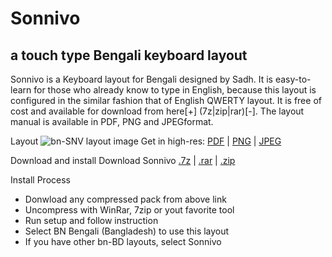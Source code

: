 # Sonnivo
## a touch type Bengali keyboard layout

Sonnivo is a Keyboard layout for Bengali designed by Sadh. It is easy-to-learn for those who already know to type in English, 
because this layout is configured in the similar fashion that of English QWERTY layout. It is free of cost and available for download from here[+] (7z|zip|rar)[-]. The layout manual is available in PDF, PNG and JPEGformat.

Layout
![bn-SNV layout image](http://nafsadh.com//img/bn-SNV.png)
Get in high-res: 	[PDF](http://nafsadh.files.wordpress.com/2010/12/bn-snv.pdf) 
| [PNG](http://nafsadh.files.wordpress.com/2010/12/bn-snv.png) 
| [JPEG](http://nafsadh.files.wordpress.com/2010/12/bn-snv.jpg)

Download and install
Download Sonnivo 	[.7z](http://ns.nafsadh.com/sonnivo.7z) 
| [.rar](http://ns.nafsadh.com/sonnivo.rar)
| [.zip](http://ns.nafsadh.com/sonnivo.zip)

Install Process
- Donwload any compressed pack from above link
- Uncompress with WinRar, 7zip or yout favorite tool
- Run setup and follow instruction
- Select BN Bengali (Bangladesh) to use this layout
- If you have other bn-BD layouts, select Sonnivo

